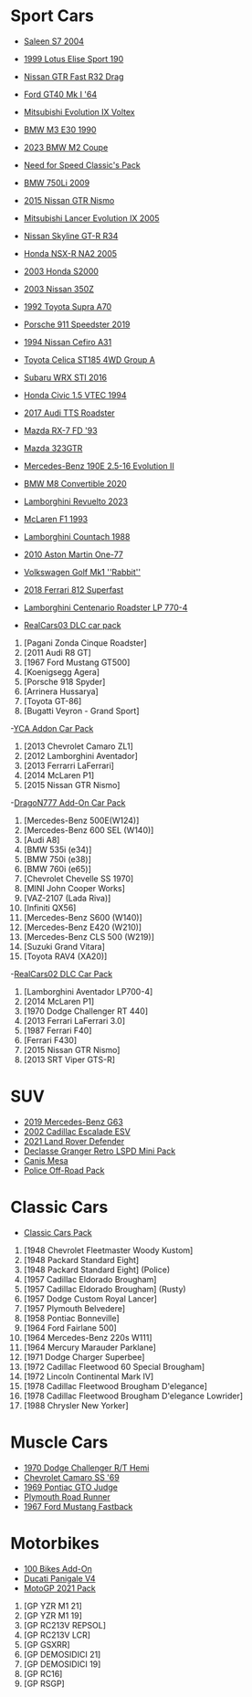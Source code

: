 <!-- Example:
  - [Mod name](link-to-mod)
-->


# Sport Cars

- [Saleen S7 2004](https://www.gta5-mods.com/vehicles/saleen-s7-2004-add-on)
- [1999 Lotus Elise Sport 190](https://www.gta5-mods.com/vehicles/1999-lotus-elise-sport-190-add-on-extras-template-lods-vehfuncs-cipherog)
- [Nissan GTR Fast R32 Drag](https://www.gta5-mods.com/vehicles/nissan-gtr-fast-r32-drag-addon-fivem)
- [Ford GT40 Mk I '64](https://www.gta5-mods.com/vehicles/ford-gt40-mk-i-64-add-on-template-extras)
- [Mitsubishi Evolution IX Voltex](https://www.gta5-mods.com/vehicles/mitsubishi-evolution-ix-voltex-add-on-fivem-extras-template)
- [BMW M3 E30 1990](https://www.gta5-mods.com/vehicles/bmw-m3-e30-1990-add-on-tuning-template)
- [2023 BMW M2 Coupe](https://www.gta5-mods.com/vehicles/2023-bmw-m2-coupe-addon-fivem)
- [Need for Speed Classic's Pack](https://www.gta5-mods.com/vehicles/need-for-speed-classic-s-pack-addon-tuning-devildexter23)
- [BMW 750Li 2009](https://www.gta5-mods.com/vehicles/bmw-750li-2009)
- [2015 Nissan GTR Nismo](https://www.gta5-mods.com/vehicles/2015-nissan-gtr-nismo-yca-y97y)
- [Mitsubishi Lancer Evolution IX 2005](https://www.gta5-mods.com/vehicles/mitsubishi-lancer-evolution-ix-2005-add-on-tuning-template-fivem-rhd)
- [Nissan Skyline GT-R R34](https://www.gta5-mods.com/vehicles/nissan-skyline)
- [Honda NSX-R NA2 2005](https://www.gta5-mods.com/vehicles/honda-nsx-r-na2-2005-add-on-tuning-template-fivem-rhd)
- [2003 Honda S2000](https://www.gta5-mods.com/vehicles/2003-honda-s2000-add-on-vehfuncs-v-tuning-template)
- [2003 Nissan 350Z](https://www.gta5-mods.com/vehicles/2003-nissan-350z-add-on-tuning-template)
- [1992 Toyota Supra A70](https://www.gta5-mods.com/vehicles/1992-toyota-supra-a70-addon-tuning-template)
- [Porsche 911 Speedster 2019](https://www.gta5-mods.com/vehicles/porsche-911-speedster-2019-add-on)
- [1994 Nissan Cefiro A31](https://www.gta5-mods.com/vehicles/1994-nissan-cefiro-a31-add-on-fivem-tuning-templates-unlocked)
- [Toyota Celica ST185 4WD Group A](https://www.gta5-mods.com/vehicles/toyota-celica-st185-4wd-group-a-add-on-fivem-lods-vehfuncs-tuning-navefa_)
- [Subaru WRX STI 2016](https://www.gta5-mods.com/vehicles/subaru-wrx-sti-2016-add-on-livery-tuning-extras)
- [Honda Civic 1.5 VTEC 1994](https://www.gta5-mods.com/vehicles/honda-civic-1-5-vtec-1994-add-on)
- [2017 Audi TTS Roadster](https://www.gta5-mods.com/vehicles/2017-audi-tts-roadster-animated-roof-add-on-template)
- [Mazda RX-7 FD '93](https://www.gta5-mods.com/vehicles/mazda-rx-7-fd-93-add-on-tuning-template)
- [Mazda 323GTR](https://www.gta5-mods.com/vehicles/mazda-323gtr-add-on)
- [Mercedes-Benz 190E 2.5-16 Evolution II](https://www.gta5-mods.com/vehicles/mercedes-benz-190e-2-5-16-evolution-ii)
- [BMW M8 Convertible 2020](https://www.gta5-mods.com/vehicles/bmw-m8-convetirbe-2020-add-on-replace)
- [Lamborghini Revuelto 2023](https://www.gta5-mods.com/vehicles/lamborghini-revuelto-2023-add-on-replace)
- [McLaren F1 1993](https://www.gta5-mods.com/vehicles/mclaren-f1-1993-add-on-template-extras)
- [Lamborghini Countach 1988](https://www.gta5-mods.com/vehicles/lamborghini-countach-1988-add-on-template-extras)
- [2010 Aston Martin One-77](https://www.gta5-mods.com/vehicles/2010-aston-martin-one-77-add-on-template)
- [Volkswagen Golf Mk1 ''Rabbit''](https://www.gta5-mods.com/vehicles/volskwagen-golf-mk1-rabitt-addon-replace)
- [2018 Ferrari 812 Superfast](https://www.gta5-mods.com/vehicles/ferrari-812-superfast)
- [Lamborghini Centenario Roadster LP 770-4](https://www.gta5-mods.com/vehicles/lamborghini-centenario-roadster)

- [RealCars03 DLC car pack](https://www.gta5-mods.com/vehicles/realcars03-dlc-from-gtav-mods-as-new-addon)
1. [Pagani Zonda Cinque Roadster]
2. [2011 Audi R8 GT]
3. [1967 Ford Mustang GT500]
4. [Koenigsegg Agera]
5. [Porsche 918 Spyder]
6. [Arrinera Hussarya]
7. [Toyota GT-86]
8. [Bugatti Veyron - Grand Sport]

-[YCA Addon Car Pack](https://www.gtainside.com/en/gta5/cars/79003-yca-addon-car-pack-2013-camaro-zl1/)
1. [2013 Chevrolet Camaro ZL1]
2. [2012 Lamborghini Aventador]
3. [2013 Ferrarri LaFerrari]
4. [2014 McLaren P1]
5. [2015 Nissan GTR Nismo]

-[DragoN777 Add-On Car Pack](https://www.gta5-mods.com/vehicles/dragon777-add-on-car-pack)
1. [Mercedes-Benz 500E(W124)] 
2. [Mercedes-Benz 600 SEL (W140)]
3. [Audi A8]
4. [BMW 535i (e34)]
5. [BMW 750i (e38)]
6. [BMW 760i (e65)]
7. [Chevrolet Chevelle SS 1970]
8. [MINI John Cooper Works]
9. [VAZ-2107 (Lada Riva)]
10. [Infiniti QX56]
11. [Mercedes-Benz S600 (W140)]
12. [Mercedes-Benz E420 (W210)]
13. [Mercedes-Benz CLS 500 (W219)]
14. [Suzuki Grand Vitara]
15. [Toyota RAV4 (XA20)]
    
-[RealCars02 DLC Car Pack](https://www.gta5-mods.com/vehicles/realcars02-dlc-car-pack-from-gta5-mods-new-addon)
1. [Lamborghini Aventador LP700-4]
2. [2014 McLaren P1]
3. [1970 Dodge Challenger RT 440]
4. [2013 Ferrari LaFerrari 3.0]
5. [1987 Ferrari F40]
6. [Ferrari F430]
7. [2015 Nissan GTR Nismo]
8. [2013 SRT Viper GTS-R]

# SUV

- [2019 Mercedes-Benz G63](https://www.gta5-mods.com/vehicles/2019-mercedes-benz-g63-addon-replace)
- [2002 Cadillac Escalade ESV](https://www.gta5-mods.com/vehicles/2002-cadillac-escalade-esv-add-on)
- [2021 Land Rover Defender](https://www.gta5-mods.com/vehicles/2021-land-rover-defender-addon-replace-dials-lods)
- [Declasse Granger Retro LSPD Mini Pack](https://www.gta5-mods.com/vehicles/declasse-granger-retro-lspd-minipack-addon)
- [Canis Mesa](https://www.gta5-mods.com/vehicles/canis-mesa-add-on)
- [Police Off-Road Pack](https://www.gta5-mods.com/vehicles/police-blazer-aqua-amphibious-quad-bike-add-on-template)

# Classic Cars

- [Classic Cars Pack](https://www.gta5-mods.com/vehicles/classic-cars-pack-vol-2)
1. [1948 Chevrolet Fleetmaster Woody Kustom]
2. [1948 Packard Standard Eight]
3. [1948 Packard Standard Eight] (Police)
4. [1957 Cadillac Eldorado Brougham]
5. [1957 Cadillac Eldorado Brougham] (Rusty)
6. [1957 Dodge Custom Royal Lancer]
7. [1957 Plymouth Belvedere]
8. [1958 Pontiac Bonneville]
9. [1964 Ford Fairlane 500]
10. [1964 Mercedes-Benz 220s W111]
11. [1964 Mercury Marauder Parklane]
12. [1971 Dodge Charger Superbee]
13. [1972 Cadillac Fleetwood 60 Special Brougham]
14. [1972 Lincoln Continental Mark IV]
15. [1978 Cadillac Fleetwood Brougham D'elegance]
16. [1978 Cadillac Fleetwood Brougham D'elegance Lowrider]
17. [1988 Chrysler New Yorker]

# Muscle Cars

- [1970 Dodge Challenger R/T Hemi](https://www.gta5-mods.com/vehicles/1970-dodge-challenger-r-t-hemi-add-on-tuning-template)
- [Chevrolet Camaro SS '69](https://www.gta5-mods.com/vehicles/chevrolet-camaro-ss-69-add-on-extras-tuning-template)
- [1969 Pontiac GTO Judge](https://www.gta5-mods.com/vehicles/1969-pontiac-gto-judge-add-on-template)
- [Plymouth Road Runner](https://www.gta5-mods.com/vehicles/plymouth-road-runner-from-fast-and-furious-7-add-on-vehfuncs-v)
- [1967 Ford Mustang Fastback](https://www.gta5-mods.com/vehicles/1967-ford-mustang-fastback-add-on)

# Motorbikes

- [100 Bikes Add-On](https://www.gta5-mods.com/vehicles/zbike-add-on-55-bikes-compilation-pack)
- [Ducati Panigale V4](https://www.gta5-mods.com/vehicles/ducati-panigale-v4-pack-add-on-tuning-liveries)
- [MotoGP 2021 Pack](https://www.gta5-mods.com/vehicles/motogp-2021-pack-add-on-tuning-liveries)

1. [GP YZR M1 21]
2. [GP YZR M1 19]
3. [GP RC213V REPSOL]
4. [GP RC213V LCR]
5. [GP GSXRR]
6. [GP DEMOSIDICI 21]
7. [GP DEMOSIDICI 19]
8. [GP RC16]
9. [GP RSGP]
